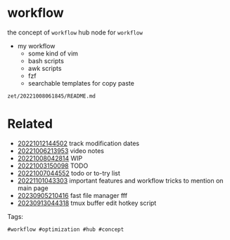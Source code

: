 # workflow

the concept of `workflow`
hub node for `workflow`

- my workflow
  - some kind of vim
  - bash scripts
  - awk scripts
  - fzf
  - searchable templates for copy paste

` zet/20221008061845/README.md `

# Related

- [20221012144502](/zet/20221012144502/README.md) track modification dates
- [20221006213953](/zet/20221006213953/README.md) video notes
- [20221008042814](/zet/20221008042814/README.md) WIP
- [20221003150098](/zet/20221003150098/README.md) TODO
- [20221007044552](/zet/20221007044552/README.md) todo or to-try list
- [20221101043303](/zet/20221101043303/README.md) important features and workflow tricks to mention on main page
- [20230905210416](/zet/20230905210416/README.md) fast file manager fff
- [20230913044318](/zet/20230913044318/README.md) tmux buffer edit hotkey script

Tags:

    #workflow #optimization #hub #concept
